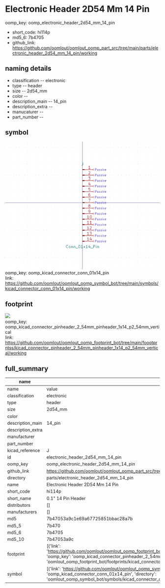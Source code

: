 # Electronic Header 2D54 Mm 14 Pin
oomp_key: oomp_electronic_header_2d54_mm_14_pin 

  
* short_code: hi114p
* md5_6: 7b4705  
* github_link: https://github.com/oomlout/oomlout_oomp_part_src/tree/main/parts/electronic_header_2d54_mm_14_pin/working  
## naming details
* classification -- electronic
* type -- header
* size -- 2d54_mm
* color -- 
* description_main -- 14_pin
* description_extra -- 
* manucaturer -- 
* part_number -- 



## symbol

![](symbol/0/working/working_600.png)  
oomp_key: oomp_kicad_connector_conn_01x14_pin  
link: https://github.com/oomlout/oomlout_oomp_symbol_bot/tree/main/symbols/kicad_connector_conn_01x14_pin/working  

## footprint

![](footprint/0/working/working_600.png)  
oomp_key: oomp_kicad_connector_pinheader_2_54mm_pinheader_1x14_p2_54mm_vertical  
link: https://github.com/oomlout/oomlout_oomp_footprint_bot/tree/main/foootprntss/kicad_connector_pinheader_2_54mm_pinheader_1x14_p2_54mm_vertical/working  

## full_summary
| name | value | 
| --- | --- | 
| name | value | 
| classification | electronic | 
| type | header | 
| size | 2d54_mm | 
| color |  | 
| description_main | 14_pin | 
| description_extra |  | 
| manufacturer |  | 
| part_number |  | 
| kicad_reference | J | 
| id | electronic_header_2d54_mm_14_pin | 
| oomp_key | oomp_electronic_header_2d54_mm_14_pin | 
| github_link | https://github.com/oomlout/oomlout_oomp_part_src/tree/main/parts/electronic_header_2d54_mm_14_pin/working | 
| directory | parts/electronic_header_2d54_mm_14_pin | 
| name | Electronic Header 2D54 Mm 14 Pin | 
| short_code | hi114p | 
| short_name | 0.1" 14 Pin Header | 
| distributors | [] | 
| manufacturers | [] | 
| md5 | 7b47053a9c1e69a67725851bbac28a7b | 
| md5_5 | 7b470 | 
| md5_6 | 7b4705 | 
| md5_10 | 7b47053a9c | 
| footprint | [{'link': 'https://github.com/oomlout/oomlout_oomp_footprint_bot/tree/main/foootprntss/kicad_connector_pinheader_2_54mm_pinheader_1x14_p2_54mm_vertical', 'oomp_key': 'oomp_kicad_connector_pinheader_2_54mm_pinheader_1x14_p2_54mm_vertical', 'directory': 'oomlout_oomp_footprint_bot/footprints/kicad_connector_pinheader_2_54mm_pinheader_1x14_p2_54mm_vertical//working/working.kicad_mod'}] | 
| symbol | [{'link': 'https://github.com/oomlout/oomlout_oomp_symbol_bot/tree/main/symbols/kicad_connector_conn_01x14_pin', 'oomp_key': 'oomp_kicad_connector_conn_01x14_pin', 'directory': 'oomlout_oomp_symbol_bot/symbols/kicad_connector_conn_01x14_pin//working/working.kicad_sym'}] | 
